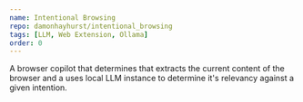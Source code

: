 ```yaml
---
name: Intentional Browsing
repo: damonhayhurst/intentional_browsing
tags: [LLM, Web Extension, Ollama]
order: 0
---
```

A browser copilot that determines that extracts the current content of the browser and a uses local LLM instance to determine it's relevancy against a given intention.